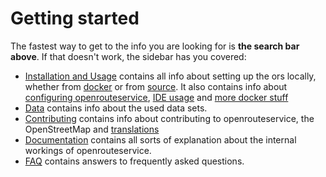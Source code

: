 # Getting started


The fastest way to get to the info you are looking for is **the search bar above**.
If that doesn't work, the sidebar has you covered:

* [Installation and Usage](installation/Installation-and-Usage) contains all
  info about setting up the ors locally, whether from
  [docker](installation/Running-with-Docker) or from
  [source](installation/Building-from-Source). It also contains info about
  [configuring openrouteservice](installation/Configuration),
  [IDE usage](installation/Opening-Project-in-IntelliJ) and
  [more docker stuff](installation/Advanced-Docker-Setup)
* [Data](Data) contains info about the used data sets.
* [Contributing](contributing/Contributing) contains info about contributing to
  openrouteservice, the OpenStreetMap and
  [translations](contributing/Contributing-Translations)
* [Documentation](documentation/Documentation) contains all sorts of
  explanation about the internal workings of openrouteservice.
* [FAQ](Frequently-Asked-Questions) contains answers to frequently asked questions.
